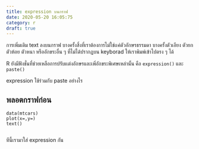 ```yaml
---
title: expression บนกราฟ
date: 2020-05-20 16:05:75
category: r
draft: true
---
```

การเพิ่มเติม text ลงบนกราฟ บางครั้งสิ้งที่เราต้องการไม่ใช่เเค่ตัวอักษรธรรมดา บางครั้งตัวเอียง ตัวยก ตัวห้อย ตัวหนา หรืออักขระอื่น ๆ ที่ไม่ได้ปรากฏบน keyborad ให้เราพิมพ์เข้าไปตรง ๆ ได้

R ยังมีฟังชั่นที่ช่วยเหลือการปรับเเต่งอักษรและเพิ่อักขระพิเศษเหล่านั้น คือ ```expression()``` และ ```paste()```

expression ใช้ร่วมกับ paste อย่างไร

## พลอตกราฟก่อน

```
data(mtcars)
plot(x=,y=)
text()
```

<img>

ทีนี้เรามาใส่ expression กัน
